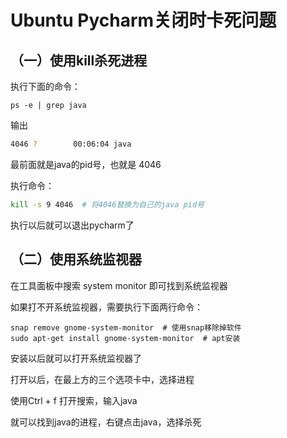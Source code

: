 # Ubuntu Pycharm关闭时卡死问题

## （一）使用kill杀死进程

执行下面的命令：

```ps -e | grep java```

输出

```bash
4046 ?        00:06:04 java
```

最前面就是java的pid号，也就是 4046

执行命令：

```bash
kill -s 9 4046  # 将4046替换为自己的java pid号
```

执行以后就可以退出pycharm了

## （二）使用系统监视器

在工具面板中搜索 system monitor 即可找到系统监视器

如果打不开系统监视器，需要执行下面两行命令：

```
snap remove gnome-system-monitor  # 使用snap移除掉软件
sudo apt-get install gnome-system-monitor  # apt安装
```

安装以后就可以打开系统监视器了

打开以后，在最上方的三个选项卡中，选择进程

使用Ctrl + f 打开搜索，输入java

就可以找到java的进程，右键点击java，选择杀死
